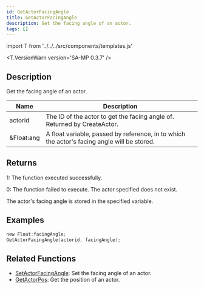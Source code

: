 ```yaml
---
id: GetActorFacingAngle
title: GetActorFacingAngle
description: Get the facing angle of an actor.
tags: []
---
```


import T from '../../../src/components/templates.js'

<T.VersionWarn version='SA-MP 0.3.7' />

## Description

Get the facing angle of an actor.

| Name       | Description                                                                                 |
| ---------- | ------------------------------------------------------------------------------------------- |
| actorid    | The ID of the actor to get the facing angle of. Returned by CreateActor.                    |
| &Float:ang | A float variable, passed by reference, in to which the actor's facing angle will be stored. |

## Returns

1: The function executed successfully.

0: The function failed to execute. The actor specified does not exist.

The actor's facing angle is stored in the specified variable.

## Examples

```c
new Float:facingAngle;
GetActorFacingAngle(actorid, facingAngle);
```

## Related Functions

- [SetActorFacingAngle](SetActorFacingAngle): Set the facing angle of an actor.
- [GetActorPos](GetActorPos): Get the position of an actor.
